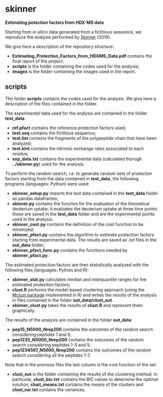 # skinner

**Estimating potection factors from HDX-MS data**

Starting from *in silico* data generated from a fictitious sequence, 
we reproduce the analysis performed by [Skinner](https://www.sciencedirect.com/science/article/pii/S0006349519301651) (2019).

We give here a description of the repository structure:

* **Estimating_Protection_Factors_from_HDXMS_Data.pdf** contains the final report of the project;
* **scripts** is the folder containing the codes used for the analysis;
* **images** is the folder containing the images used in the report.

## scripts

The folder **scripts** contains the codes used for the analysis. 
We give here a description of the files contained in the folder. 

The *experimental* data used for the analysis are contained in the folder **test_data**:

* **ref.pfact** contains the reference protection factors used;
* **test.seq** contains the fictitious sequence;
* **test.list** contains the fragments of the polypeptide chain that have been analyzed;
* **test.kint** contains the intrinsic exchange rates associated to each residue;
* **exp_data.txt** contains the experimental data (calculated thorugh **../skinner.py**) used for the analysis.

To perform the random search, i.e. to generate random sets of protection factors starting from the data contained in **test_data**, the following programs (languages: Python) were used:

* **skinner_setup.py** imports the test data contained in the **test_data** folder as pandas dataframes;
* **skinner.py** contains the function for the evaluation of the theoretical deuterium uptake; it evaluates the deuterium uptake at three time points: these are saved in the **test_data** folder and are the experimental points used in the analysis.
* **skinner_cost.py** contains the definition of the cost function to be minimized;
* **skinner_pfact.py** contains the algorithm to estimate protection factors starting from experimental data. The results are saved as *.txt* files in the **out_data** folder;
* **skinner_pfact_func.py** contains the functions needed by **skinner_pfact.py**.

The estimated protection factors are then statistically analyzed with the following files (languages: Python and R):

* **skinner_stat.py** calculates median and interquantile ranges for the estimated protection factors;
* **clust.R** performs the model-based clustering approach (using the [Mclust package](https://cran.r-project.org/web/packages/mclust/index.html) implemented in R) and writes the results of the analysis in files contained in the folder **out_data/clust_out**.
* **skinner_clust.py** takes the results of **clust.R** and represent them graphically.

The results of the analysis are contained in the folder **out_data**:

* **pep15_N5000_Nrep200** contains the outcomes of the random search considering peptides 1 and 5;
* **pep1235_N5000_Nrep200** contains the outcomes of the random search considering peptides 1-3 and 5;
* **pep1234567_N5000_Nrep200** contains the outcomes of the random search considering all the peptides 1-7.

Note that in the previous files the last column is the cost function of the set.

* **clust_out** is the folder containing the results of the clustering method. In particular, **clust_bic.txt** contains the BIC values to determine the optimal solution, **clust_means.txt** contains the means of the clusters and **clust_var.txt** contains the variances.

